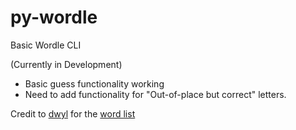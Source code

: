 # py-wordle
Basic Wordle CLI

(Currently in Development)
- Basic guess functionality working
- Need to add functionality for "Out-of-place but correct" letters.

Credit to [dwyl](https://github.com/dwyl/) for the [word list](https://github.com/dwyl/english-words)
